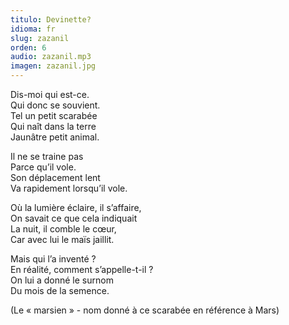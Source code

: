 ```yaml
---
titulo: Devinette?
idioma: fr
slug: zazanil
orden: 6
audio: zazanil.mp3
imagen: zazanil.jpg
---
```


Dis-moi qui est-ce.<br>
Qui donc se souvient.<br>
Tel un petit scarabée<br>
Qui naît dans la terre<br>
Jaunâtre petit animal.<br>

Il ne se traine pas<br>
Parce qu’il vole.<br>
Son déplacement lent<br>
Va rapidement lorsqu’il vole.<br>

Où la lumière éclaire, il s’affaire,<br>
On savait ce que cela indiquait<br>
La nuit, il comble le cœur,<br>
Car avec lui le maïs jaillit.<br>

Mais qui l’a inventé ?<br>
En réalité, comment s’appelle-t-il ?<br>
On lui a donné le surnom<br>
Du mois de la semence. <br>

(Le « marsien » - nom donné à ce scarabée en référence à Mars)<br>
